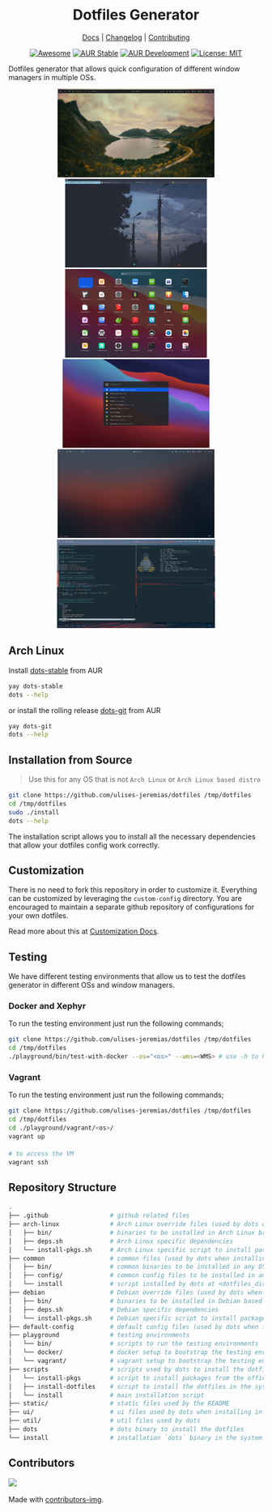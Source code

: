 <div align="center">
<h1>Dotfiles Generator</h1>

[Docs](https://github.com/ulises-jeremias/dotfiles/wiki) |
[Changelog](#) |
[Contributing](https://github.com/ulises-jeremias/dotfiles/blob/master/.github/CONTRIBUTING.md)

</div>
<div align="center">

[![Awesome](https://cdn.rawgit.com/sindresorhus/awesome/d7305f38d29fed78fa85652e3a63e154dd8e8829/media/badge.svg)](https://github.com/PandaFoss/Awesome-Arch)
[![AUR Stable](https://img.shields.io/aur/version/dots-stable?label=AUR+Stable)](https://aur.archlinux.org/packages/dots-stable)
[![AUR Development](https://img.shields.io/aur/version/dots-git?label=AUR+Development)](https://aur.archlinux.org/packages/dots-git)
[![License: MIT][licensebadge]][licenseurl]

</div>

Dotfiles generator that allows quick configuration of different window managers in multiple OSs.

<div align="center">
  <img alt="Dotfiles Screen Overview" src="https://raw.githubusercontent.com/ulises-jeremias/dotfiles/master/static/screen-2.jpg" height="175wh" />
  <img alt="Nord Two Lines" src="https://raw.githubusercontent.com/ulises-jeremias/dotfiles/master/static/screenshot-nord-two-lines.png" height="175wh" />
  <img alt="Launchpad" src="https://raw.githubusercontent.com/ulises-jeremias/dotfiles/master/static/screenshot-launchpad.png" height="175wh" />
  <img alt="Spotlight Dark" src="https://raw.githubusercontent.com/ulises-jeremias/dotfiles/master/static/screenshot-spotlight-dark.png" height="175wh" />
  <img alt="Dotfiles Overview" src="https://raw.githubusercontent.com/ulises-jeremias/dotfiles/master/static/demo.gif" height="175wh" />
  <img alt="i3 with alacritty" src="https://raw.githubusercontent.com/ulises-jeremias/dotfiles/master/static/nvim.png" height="175wh" />
</div>

## Arch Linux

Install [dots-stable](https://aur.archlinux.org/packages/dots-stable/) from AUR

```sh
yay dots-stable
dots --help
```

or install the rolling release [dots-git](https://aur.archlinux.org/packages/dots-git/) from AUR

```sh
yay dots-git
dots --help
```

## Installation from Source

> Use this for any OS that is not `Arch Linux` or `Arch Linux based distro`

```sh
git clone https://github.com/ulises-jeremias/dotfiles /tmp/dotfiles
cd /tmp/dotfiles
sudo ./install
dots --help
```

The installation script allows you to install all the necessary dependencies that allow your dotfiles config work correctly.

## Customization

There is no need to fork this repository in order to customize it. Everything can be customized by leveraging the `custom-config` directory. You are encouraged to maintain a separate github repository of configurations for your own dotfiles.

Read more about this at [Customization Docs](https://github.com/ulises-jeremias/dotfiles/wiki/#Customization).

## Testing

We have different testing environments that allow us to test the dotfiles generator in different OSs and window managers.

### Docker and Xephyr

To run the testing environment just run the following commands;

```sh
git clone https://github.com/ulises-jeremias/dotfiles /tmp/dotfiles
cd /tmp/dotfiles
./playground/bin/test-with-docker --os="<os>" --wms=<WMS> # use -h to know more about install options
```

### Vagrant

To run the testing environment just run the following commands;

```sh
git clone https://github.com/ulises-jeremias/dotfiles /tmp/dotfiles
cd /tmp/dotfiles
cd ./playground/vagrant/<os>/
vagrant up

# to access the VM
vagrant ssh
```

## Repository Structure

```sh
.
├── .github                 # github related files
├── arch-linux              # Arch Linux override files (used by dots when installing in Arch Linux based distros)
│   ├── bin/                # binaries to be installed in Arch Linux based distros
│   ├── deps.sh             # Arch Linux specific dependencies
│   └── install-pkgs.sh     # Arch Linux specific script to install packages from the AUR and the official repos
├── common                  # common files (used by dots when installing in any OS)
│   ├── bin/                # common binaries to be installed in any OS
│   ├── config/             # common config files to be installed in any OS
│   └── install             # script installed by dots at <dotfiles_dir>/install
├── debian                  # Debian override files (used by dots when installing in Debian based distros)
│   ├── bin/                # binaries to be installed in Debian based distros
│   ├── deps.sh             # Debian specific dependencies
│   └── install-pkgs.sh     # Debian specific script to install packages from the official repos and other sources
├── default-config          # default config files (used by dots when installing in any OS). Check the docs https://github.com/ulises-jeremias/dotfiles/wiki/Customization for more info.
├── playground              # testing environments
│   └── bin/                # scripts to run the testing environments
│   └── docker/             # docker setup to bootstrap the testing environments
│   └── vagrant/            # vagrant setup to bootstrap the testing environments
├── scripts                 # scripts used by dots to install the dotfiles
│   └── install-pkgs        # script to install packages from the official repos and other sources
│   ├── install-dotfiles    # script to install the dotfiles in the system
│   └── install             # main installation script
├── static/                 # static files used by the README
├── ui/                     # ui files used by dots when installing in interactive mode - WIP
├── util/                   # util files used by dots
├── dots                    # dots binary to install the dotfiles
└── install                 # installation `dots` binary in the system
```

## Contributors

<a href="https://github.com/ulises-jeremias/dotfiles/contributors">
  <img src="https://contrib.rocks/image?repo=ulises-jeremias/dotfiles"/>
</a>

Made with [contributors-img](https://contrib.rocks).

[licensebadge]: https://img.shields.io/badge/License-MIT-blue.svg
[licenseurl]: https://github.com/ulises-jeremias/dotfiles/blob/master/LICENSE
